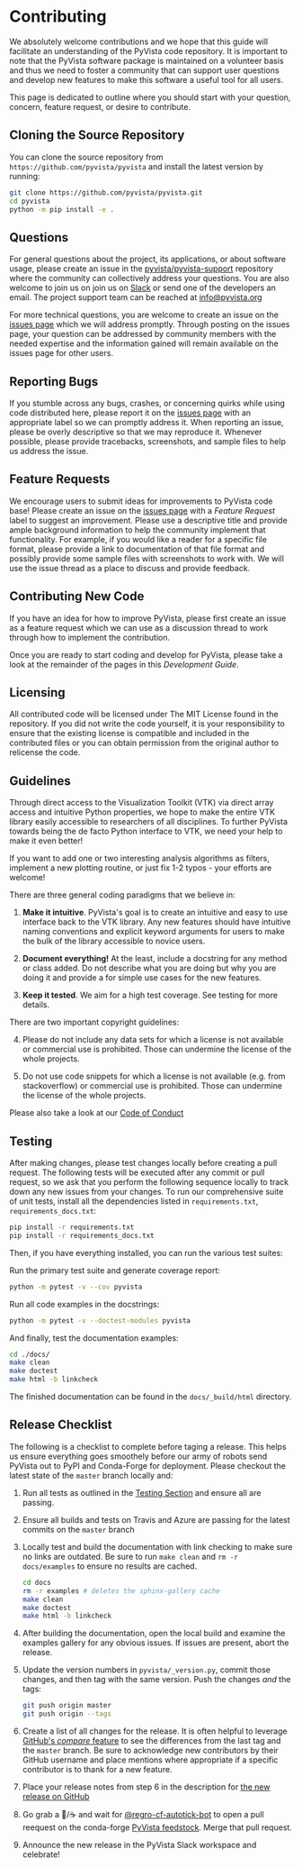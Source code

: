# Contributing

We absolutely welcome contributions and we hope that this guide will facilitate
an understanding of the PyVista code repository. It is important to note that
the  PyVista software package is maintained on a volunteer basis and thus we
need to foster a community that can support user questions and develop new
features to make this software a useful tool for all users.

This page is dedicated to outline where you should start with your question,
concern, feature request, or desire to contribute.


## Cloning the Source Repository

You can clone the source repository from `https://github.com/pyvista/pyvista`
and install the latest version by running:

```bash
git clone https://github.com/pyvista/pyvista.git
cd pyvista
python -m pip install -e .
```


## Questions

For general questions about the project, its applications, or about software
usage, please create an issue in the [pyvista/pyvista-support](https://github.com/pyvista/pyvista-support)
repository where the community can collectively address your questions.
You are also welcome to join us on join us on [Slack](http://slack.pyvista.org)
or send one of the developers an email.
The project support team can be reached at [info@pyvista.org](mailto:info@pyvista.org)


For more technical questions, you are welcome to create an issue on the
[issues page](https://github.com/pyvista/pyvista/issues) which we will address promptly.
Through posting on the issues page, your question can be addressed by community
members with the needed expertise and the information gained will remain
available on the issues page for other users.


## Reporting Bugs

If you stumble across any bugs, crashes, or concerning quirks while using code
distributed here, please report it on the [issues page](https://github.com/pyvista/pyvista/issues)
with an appropriate label so we can promptly address it.
When reporting an issue, please be overly descriptive so that we may reproduce
it. Whenever possible, please provide tracebacks, screenshots, and sample files
to help us address the issue.

## Feature Requests

We encourage users to submit ideas for improvements to PyVista code base!
Please create an issue on the [issues page](https://github.com/pyvista/pyvista/issues)
with a *Feature Request* label to suggest an improvement.
Please use a descriptive title and provide ample background information to help
the community implement that functionality. For example, if you would like a
reader for a specific file format, please provide a link to documentation of
that file format and possibly provide some sample files with screenshots to work
with. We will use the issue thread as a place to discuss and provide feedback.

## Contributing New Code

If you have an idea for how to improve PyVista, please first create an issue as
a feature request which we can use as a discussion thread to work through how to
implement the contribution.

Once you are ready to start coding and develop for PyVista, please take a look
at the remainder of the pages in this *Development Guide*.

## Licensing

All contributed code will be licensed under The MIT License found in the
repository. If you did not write the code yourself, it is your responsibility
to ensure that the existing license is compatible and included in the
contributed files or you can obtain permission from the original author to
relicense the code.


## Guidelines

Through direct access to the Visualization Toolkit (VTK) via direct array
access and intuitive Python properties, we hope to make the entire VTK library
easily accessible to researchers of all disciplines. To further PyVista towards
being the de facto Python interface to VTK, we need your help to make it even
better!

If you want to add one or two interesting analysis algorithms as filters,
implement a new plotting routine, or just fix 1-2 typos - your efforts are
welcome!


There are three general coding paradigms that we believe in:

1. **Make it intuitive**. PyVista's goal is to create an intuitive and easy
   to use interface back to the VTK library. Any new features should have
   intuitive naming conventions and explicit keyword arguments for users to
   make the bulk of the library accessible to novice users.

2. **Document everything!** At the least, include a docstring for any method
   or class added. Do not describe what you are doing but why you are doing
   it and provide a for simple use cases for the new features.

3. **Keep it tested**. We aim for a high test coverage. See
   testing for more details.



There are two important copyright guidelines:

4. Please do not include any data sets for which a license is not available
   or commercial use is prohibited. Those can undermine the license of
   the whole projects.

5. Do not use code snippets for which a license is not available (e.g. from
   stackoverflow) or commercial use is prohibited. Those can undermine
   the license of the whole projects.

Please also take a look at our [Code of Conduct](https://github.com/pyvista/pyvista/blob/master/CODE_OF_CONDUCT.md)

## Testing

After making changes, please test changes locally before creating a pull
request. The following tests will be executed after any commit or pull request,
so we ask that you perform the following sequence locally to track down any new
issues from your changes.
To run our comprehensive suite of unit tests, install all the dependencies
listed in ``requirements.txt``, ``requirements_docs.txt``:


```bash
pip install -r requirements.txt
pip install -r requirements_docs.txt
```

Then, if you have everything installed, you can run the various test suites:


Run the primary test suite and generate coverage report:

```bash
python -m pytest -v --cov pyvista
```

Run all code examples in the docstrings:

```bash
python -m pytest -v --doctest-modules pyvista
```


And finally, test the documentation examples:

```bash
cd ./docs/
make clean
make doctest
make html -b linkcheck
```

The finished documentation can be found in the `docs/_build/html` directory.


## Release Checklist

The following is a checklist to complete before taging a release.
This helps us ensure everything goes smoothely before our army of robots send
PyVista out to PyPI and Conda-Forge for deployment. Please checkout the
latest state of the `master` branch locally and:

1. Run all tests as outlined in the [Testing Section](#testing) and ensure
all are passing.

2. Ensure all builds and tests on Travis and Azure are passing for the
latest commits on the `master` branch

3. Locally test and build the documentation with link checking to make sure
no links are outdated. Be sure to run `make clean` and `rm -r docs/examples` to
ensure no results are cached.
    ```bash
    cd docs
    rm -r examples # deletes the sphinx-gallery cache
    make clean
    make doctest
    make html -b linkcheck
    ```

4. After building the documentation, open the local build and examine the
examples gallery for any obvious issues. If issues are present, abort the
release.


5. Update the version numbers in `pyvista/_version.py`, commit those
changes, and then tag with the same version. Push the changes *and* the tags:
    ```bash
    git push origin master
    git push origin --tags
    ```

6. Create a list of all changes for the release. It is often helpful to
leverage [GitHub's *compare* feature](https://github.com/pyvista/pyvista/compare)
to see the differences from the last tag and the `master` branch.
Be sure to acknowledge new contributors by their GitHub username and place
mentions where appropriate if a specific contributor is to thank for a new
feature.

7. Place your release notes from step 6 in the description for
[the new release on GitHub](https://github.com/pyvista/pyvista/releases)

8. Go grab a 🍺/☕ and wait for
[@regro-cf-autotick-bot](https://github.com/regro-cf-autotick-bot) to open a
pull reequest on the conda-forge
[PyVista feedstock](https://github.com/conda-forge/pyvista-feedstock).
Merge that pull request.

9. Announce the new release in the PyVista Slack workspace and celebrate!

